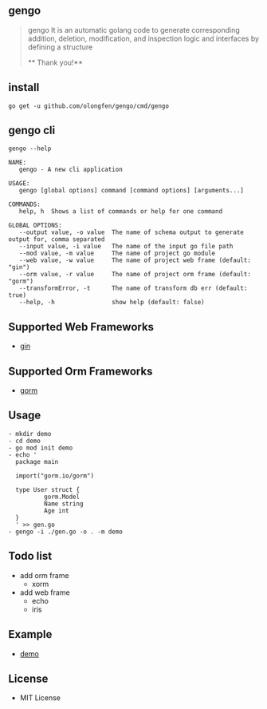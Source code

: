 ## gengo 
> gengo It is an automatic golang code  to generate corresponding addition, deletion, modification, and inspection logic and interfaces by defining a structure
> 
> ** Thank you!**

## install
```console
go get -u github.com/olongfen/gengo/cmd/gengo
```

## gengo cli
```console
gengo --help

NAME:
   gengo - A new cli application

USAGE:
   gengo [global options] command [command options] [arguments...]

COMMANDS:
   help, h  Shows a list of commands or help for one command

GLOBAL OPTIONS:
   --output value, -o value  The name of schema output to generate output for, comma separated
   --input value, -i value   The name of the input go file path
   --mod value, -m value     The name of project go module
   --web value, -w value     The name of project web frame (default: "gin")
   --orm value, -r value     The name of project orm frame (default: "gorm")
   --transformError, -t      The name of transform db err (default: true)
   --help, -h                show help (default: false)

```

## Supported Web Frameworks
- [gin](github.com/gin-gonic/gin)

## Supported Orm Frameworks
- [gorm](gorm.io/gorm)

## Usage
```conlose
- mkdir demo 
- cd demo 
- go mod init demo 
- echo '
  package main
  
  import("gorm.io/gorm")
  
  type User struct {
          gorm.Model
          Name string 
          Age int
  }
  ' >> gen.go
- gengo -i ./gen.go -o . -m demo

```

## Todo list
- add orm frame 
   - xorm 
-  add web frame
   - echo
   - iris
   
## Example
- [demo](github.com/olongfen/demo)

## License
- MIT License